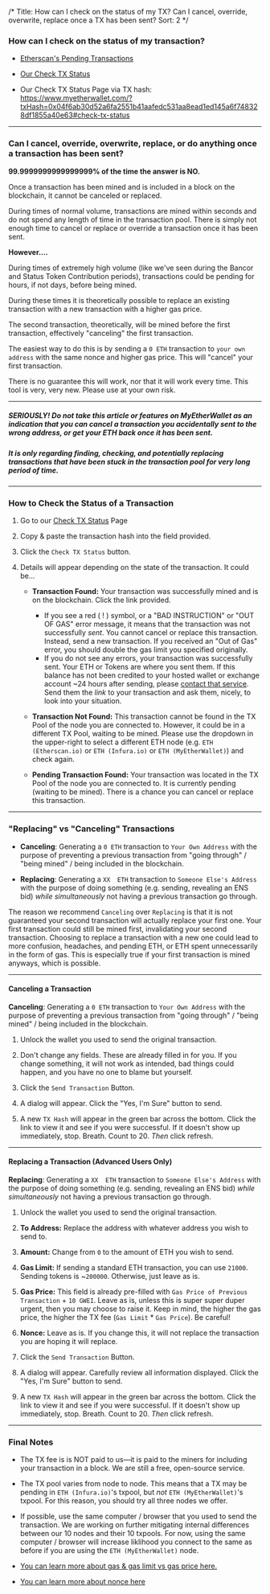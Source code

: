 /*
Title: How can I check on the status of my TX? Can I cancel, override, overwrite, replace once a TX has been sent?
Sort: 2
*/

### How can I check on the status of my transaction? 

- [Etherscan's Pending Transactions](https://etherscan.io/txsPending)

- [Our Check TX Status](https://www.myetherwallet.com/#check-tx-status)

- Our Check TX Status Page via TX hash: https://www.myetherwallet.com/?txHash=0x04f6ab30d52a6fa2551b41aafedc531aa8ead1ed145a6f748328df1855a40e63#check-tx-status

---

### Can I cancel, override, overwrite, replace, or do anything once a transaction has been sent?

**99.9999999999999999% of the time the answer is NO.**

Once a transaction has been mined and is included in a block on the blockchain, it cannot be canceled or replaced.

During times of normal volume, transactions are mined within seconds and do not spend any length of time in the transaction pool. There is simply not enough time to cancel or replace or override a transaction once it has been sent.  

**However....**

During times of extremely high volume (like we've seen during the Bancor and Status Token Contribution periods), transactions could be pending for hours, if not days, before being mined. 

During these times it is theoretically possible to replace an existing transaction with a new transaction with a higher gas price. 

The second transaction, theoretically, will be mined before the first transaction, effectively "canceling" the first transaction. 

The easiest way to do this is by sending a `0 ETH` transaction to `your own address` with the same nonce and higher gas price. This will "cancel" your first transaction.

There is no guarantee this will work, nor that it will work every time. This tool is very, very new. Please use at your own risk.

---

##### SERIOUSLY! Do not take this article or features on MyEtherWallet as an indication that you can cancel a transaction you accidentally sent to the wrong address, or get your ETH back once it has been sent. 

##### It is **only** regarding finding, checking, and potentially replacing transactions that have been stuck in the transaction pool for very long period of time.

---

### How to Check the Status of a Transaction 

1. Go to our [Check TX Status](https://www.myetherwallet.com/#check-tx-status) Page

2. Copy & paste the transaction hash into the field provided.

3. Click the `Check TX Status` button.

4. Details will appear depending on the state of the transaction. It could be...

    - **Transaction Found:** Your transaction was successfully mined and is on the blockchain. Click the link provided.
        - If you see a red ( ! ) symbol, or a "BAD INSTRUCTION" or "OUT OF GAS" error message, it means that the transaction was not successfully *sent*. You cannot cancel or replace this transaction. Instead, send a new transaction. If you received an "Out of Gas" error, you should double the gas limit you specified originally.  
        - If you do not see any errors, your transaction was successfully sent. Your ETH or Tokens are where you sent them. If this balance has not been credited to your hosted wallet or exchange account ~24 hours after sending, please [contact that service](https://myetherwallet.groovehq.com/knowledge_base/topics/i-have-a-question-but-its-not-about-myetherwallet-dot-com-what-do-i-do). Send them the *link* to your transaction and ask them, nicely, to look into your situation.

    - **Transaction Not Found:** This transaction cannot be found in the TX Pool of the node you are connected to. However, it could be in a different TX Pool, waiting to be mined. Please use the dropdown in the upper-right to select a different ETH node (e.g. `ETH (Etherscan.io)` or `ETH (Infura.io)` or `ETH (MyEtherWallet)`) and check again.

    - **Pending Transaction Found:** Your transaction was located in the TX Pool of the node you are connected to. It is currently pending (waiting to be mined). There is a chance you can cancel or replace this transaction.


---


### "Replacing" vs "Canceling" Transactions

- **Canceling**: Generating a `0 ETH` transaction to `Your Own Address` with the purpose of preventing a previous transaction from "going through" / "being mined" / being included in the blockchain.

- **Replacing**: Generating a `XX  ETH` transaction to `Someone Else's Address` with the purpose of doing something (e.g. sending, revealing an ENS bid) *while simultaneously* not having a previous transaction go through. 

The reason we recommend `Canceling` over  `Replacing` is that it is not guaranteed your second transaction will actually replace your first one. Your first transaction could still be mined first, invalidating your second transaction. Choosing to replace a transaction with a new one could lead to more confusion, headaches, and pending ETH, or ETH spent unnecessarily in the form of gas. This is especially true if your first transaction is mined anyways, which is possible. 


---


#### Canceling a Transaction

**Canceling**: Generating a `0 ETH` transaction to `Your Own Address` with the purpose of preventing a previous transaction from "going through" / "being mined" / being included in the blockchain.

1. Unlock the wallet you used to send the original transaction. 

2. Don't change any fields. These are already filled in for you. If you change something, it will not work as intended, bad things could happen, and you have no one to blame but yourself.

3. Click the `Send Transaction` Button.

4. A dialog will appear. Click the "Yes, I'm Sure" button to send. 

5. A new `TX Hash` will appear in the green bar across the bottom. Click the link to view it and see if you were successful. If it doesn't show up immediately, stop. Breath. Count to 20. *Then* click refresh.

---

#### Replacing a Transaction (Advanced Users Only)

**Replacing**: Generating a `XX  ETH` transaction to `Someone Else's Address` with the purpose of doing something (e.g. sending, revealing an ENS bid) *while simultaneously* not having a previous transaction go through. 

1. Unlock the wallet you used to send the original transaction. 

2. **To Address:** Replace the address with whatever address you wish to send to.

3. **Amount:** Change from `0` to the amount of ETH you wish to send.

4. **Gas Limit:** If sending a standard ETH transaction, you can use `21000`. Sending tokens is ~`200000`. Otherwise, just leave as is.

5. **Gas Price:** This field is already pre-filled  with `Gas Price of Previous Transaction` + `10 GWEI`. Leave as is, unless this is super super duper urgent, then you may choose to raise it. Keep in mind, the higher the gas price, the higher the TX fee (`Gas Limit` * `Gas Price`). Be careful! 

6. **Nonce:** Leave as is. If you change this, it will not replace the transaction you are hoping it will replace. 

7. Click the `Send Transaction` Button.

8. A dialog will appear. Carefully review all information displayed. Click the "Yes, I'm Sure" button to send. 

9. A new `TX Hash` will appear in the green bar across the bottom. Click the link to view it and see if you were successful. If it doesn't show up immediately, stop. Breath. Count to 20. *Then* click refresh.


---


### Final Notes

- The TX fee is is NOT paid to us—it is paid to the miners for including your transaction in a block. We are still a free, open-source service. 

- The TX pool varies from node to node. This means that a TX may be pending in `ETH (Infura.io)`'s txpool, but *not* `ETH (MyEtherWallet)`'s txpool. For this reason, you should try all three nodes we offer.

- If possible, use the same computer / browser that you used to send the transaction. We are working on further mitigating internal differences between our 10 nodes and their 10 txpools. For now, using the same computer / browser will increase liklihood you connect to the same as before if you are using the `ETH (MyEtherWallet)` node. 

- [You can learn more about gas & gas limit vs gas price here.](https://myetherwallet.groovehq.com/knowledge_base/topics/what-is-gas)

- [You can learn more about nonce here](https://myetherwallet.groovehq.com/knowledge_base/topics/what-is-nonce)

